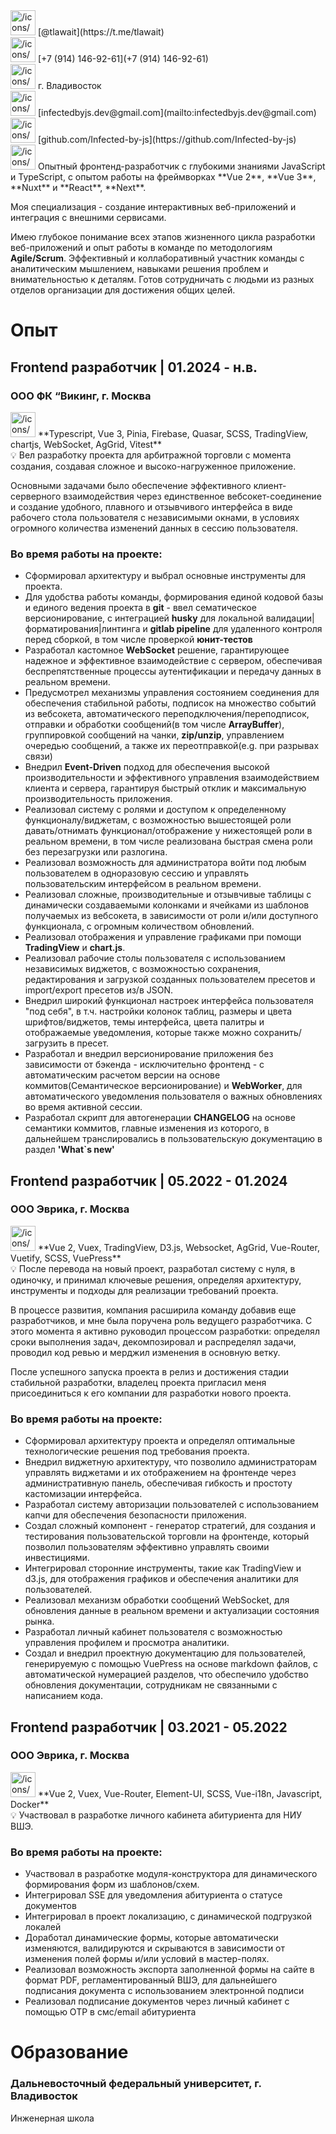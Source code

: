 <aside> <img src="/icons/send_blue.svg" alt="/icons/send_blue.svg" width="40px" /> [@tlawait](https://t.me/tlawait)

</aside>

<aside> <img src="/icons/phone_gray.svg" alt="/icons/phone_gray.svg" width="40px" /> [+7 (914) 146-92-61](+7 (914) 146-92-61)

</aside>

<aside> <img src="/icons/home_orange.svg" alt="/icons/home_orange.svg" width="40px" /> г. Владивосток

</aside>

<aside> <img src="/icons/username_yellow.svg" alt="/icons/username_yellow.svg" width="40px" /> [infectedbyjs.dev@gmail.com](mailto:infectedbyjs.dev@gmail.com)

</aside>

<aside> <img src="/icons/git_red.svg" alt="/icons/git_red.svg" width="40px" /> [github.com/Infected-by-js](https://github.com/Infected-by-js)

</aside>

<aside> <img src="/icons/star_gray.svg" alt="/icons/star_gray.svg" width="40px" /> Опытный фронтенд-разработчик с глубокими знаниями JavaScript и TypeScript, с опытом работы на фреймворках **Vue 2**, **Vue 3**, **Nuxt** и **React**, **Next**.

Моя специализация - создание интерактивных веб-приложений и интеграция с внешними сервисами.

Имею глубокое понимание всех этапов жизненного цикла разработки веб-приложений и опыт работы в команде по методологиям **Agile/Scrum**. Эффективный и коллаборативный участник команды с аналитическим мышлением, навыками решения проблем и внимательностью к деталям. Готов сотрудничать с людьми из разных отделов организации для достижения общих целей.

</aside>

# Опыт

## **Frontend разработчик |** 01.2024 - н.в.

### ООО ФК “Викинг, г. Москва

<aside> <img src="/icons/science_blue.svg" alt="/icons/science_blue.svg" width="40px" /> **Typescript, Vue 3, Pinia, Firebase, Quasar, SCSS, TradingView, chartjs, WebSocket, AgGrid, Vitest**

</aside>

<aside> 💡 Вел разработку проекта для арбитражной торговли с момента создания, создавая сложное и высоко-нагруженное приложение.

Основными задачами было обеспечение эффективного клиент-серверного взаимодействия через единственное вебсокет-соединение и создание удобного, плавного и отзывчивого интерфейса в виде рабочего стола пользователя с независимыми окнами, в условиях огромного количества изменений данных в сессию пользователя.

</aside>

### Во время работы на проекте:

- Сформировал архитектуру и выбрал основные инструменты для проекта.
- Для удобства работы команды, формирования единой кодовой базы и единого ведения проекта в **git** - ввел сематическое версионирование, с интеграцией **husky** для локальной валидации|форматирования|линтинга и **gitlab pipeline** для удаленного контроля перед сборкой, в том числе проверкой **юнит-тестов**
- Разработал кастомное **WebSocket** решение, гарантирующее надежное и эффективное взаимодействие с сервером, обеспечивая беспрепятственные процессы аутентификации и передачу данных в реальном времени.
- Предусмотрел механизмы управления состоянием соединения для обеспечения стабильной работы, подписок на множество событий из вебсокета, автоматического переподключения/переподписок, отправки и обработки сообщений(в том числе **ArrayBuffer**), группировкой сообщений на чанки, **zip/unzip**, управлением очередью сообщений, а также их переотправкой(e.g. при разрывах связи)
- Внедрил **Event-Driven** подход для обеспечения высокой производительности и эффективного управления взаимодействием клиента и сервера, гарантируя быстрый отклик и максимальную производительность приложения.
- Реализовал систему с ролями и доступом к определенному функционалу/виджетам, с возможностью вышестоящей роли давать/отнимать функционал/отображение у нижестоящей роли в реальном времени, в том числе реализована быстрая смена роли без перезагрузки или разлогина.
- Реализовал возможность для администратора войти под любым пользователем в одноразовую сессию и управлять пользовательским интерфейсом в реальном времени.
- Реализовал сложные, производительные и отзывчивые таблицы с динамически создаваемыми колонками и ячейками из шаблонов получаемых из вебсокета, в зависимости от роли и/или доступного функционала, с огромным количеством обновлений.
- Реализовал отображения и управление графиками при помощи **TradingView** и **chart.js**.
- Реализовал рабочие столы пользователя с использованием независимых виджетов, с возможностью сохранения, редактирования и загрузкой созданных пользователем пресетов и import/export пресетов из/в JSON.
- Внедрил широкий функционал настроек интерфейса пользователя "под себя", в т.ч. настройки колонок таблиц, размеры и цвета шрифтов/виджетов, темы интерфейса, цвета палитры и отображаемые уведомления, которые также можно сохранить/загрузить в пресет.
- Разработал и внедрил версионирование приложения без зависимости от бэкенда - исключительно фронтенд - с автоматическим расчетом версии на основе коммитов(Семантическое версионирование) и **WebWorker**, для автоматического уведомления пользователя о важных обновлениях во время активной сессии.
- Разработал скрипт для автогенерации **CHANGELOG** на основе семантики коммитов, главные изменения из которого, в дальнейшем транслировались в пользовательскую документацию в раздел **'What`s new'**

## **Frontend разработчик | 05.2022 - 01.2024**

### ООО Эврика, г. Москва

<aside> <img src="/icons/science_blue.svg" alt="/icons/science_blue.svg" width="40px" /> **Vue 2, Vuex, TradingView, D3.js, Websocket, AgGrid, Vue-Router, Vuetify, SCSS, VuePress**

</aside>

<aside> 💡 После перевода на новый проект, разработал систему с нуля, в одиночку, и принимал ключевые решения, определяя архитектуру, инструменты и подходы для реализации требований проекта.

В процессе развития, компания расширила команду добавив еще разработчиков, и мне была поручена роль ведущего разработчика. С этого момента я активно руководил процессом разработки: определял сроки выполнения задач, декомпозировал и распределял задачи, проводил код ревью и мерджил изменения в основную ветку.

После успешного запуска проекта в релиз и достижения стадии стабильной разработки, владелец проекта пригласил меня присоединиться к его компании для разработки нового проекта.

</aside>

### Во время работы на проекте:

- Сформировал архитектуру проекта и определял оптимальные технологические решения под требования проекта.
- Внедрил виджетную архитектуру, что позволило администраторам управлять виджетами и их отображением на фронтенде через административную панель, обеспечивая гибкость и простоту кастомизации интерфейса.
- Разработал систему авторизации пользователей с использованием капчи для обеспечения безопасности приложения.
- Создал сложный компонент - генератор стратегий, для создания и тестирования пользовательской торговли на фронтенде, который позволил пользователям эффективно управлять своими инвестициями.
- Интегрировал сторонние инструменты, такие как TradingView и d3.js, для отображения графиков и обеспечения аналитики для пользователей.
- Реализовал механизм обработки сообщений WebSocket, для обновления данные в реальном времени и актуализации состояния рынка.
- Разработал личный кабинет пользователя с возможностью управления профилем и просмотра аналитики.
- Создал и внедрил проектную документацию для пользователей, генерируемую с помощью VuePress на основе markdown файлов, с автоматической нумерацией разделов, что обеспечило удобство обновления документации, сотрудникам не связанными с написанием кода.

## **Frontend разработчик | 03.2021 - 05.2022**

### ООО Эврика, г. Москва

<aside> <img src="/icons/science_blue.svg" alt="/icons/science_blue.svg" width="40px" /> **Vue 2, Vuex, Vue-Router, Element-UI, SCSS, Vue-i18n, Javascript, Docker**

</aside>

<aside> 💡 Участвовал в разработке личного кабинета абитуриента для НИУ ВШЭ.

</aside>

### Во время работы на проекте:

- Участвовал в разработке модуля-конструктора для динамического формирования форм из шаблонов/схем.
- Интегрировал SSE для уведомления абитуриента о статусе документов
- Интегрировал в проект локализацию, с динамической подгрузкой локалей
- Доработал динамические формы, которые автоматически изменяются, валидируются и скрываются в зависимости от изменения полей формы и/или условий в мастер-полях.
- Реализовал возможность экспорта заполненной формы на сайте в формат PDF, регламентированный ВШЭ, для дальнейшего подписания документа с использованием электронной подписи
- Реализовал подписание документов через личный кабинет с помощью OTP в смс/email абитуриента

# Образование

### **Дальневосточный федеральный университет, г. Владивосток**

Инженерная школа